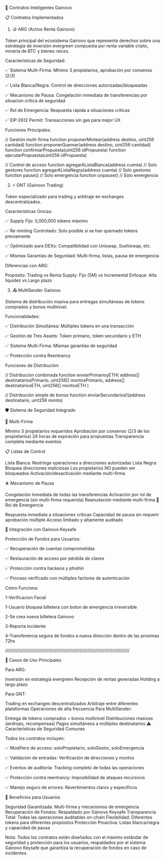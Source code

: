 🚀 Contratos Inteligentes Gainovo

📋 Contratos Implementados

1. 🪙 ARG (Activo Renta Gainovo)

Token principal del ecosistema Gainovo que representa derechos sobre una estrategia de inversión evergreen compuesta por renta variable cripto, minería de BTC y bienes raíces.

Características de Seguridad:

✅ Sistema Multi-Firma: Mínimo 3 propietarios, aprobación por consenso (2/3)

✅ Lista Blanca/Negra: Control de direcciones autorizadas/bloqueadas

✅ Mecanismo de Pausa: Congelación inmediata de transferencias por situacion critica de seguridad

✅ Rol de Emergencia: Respuesta rápida a situaciones críticas

✅ EIP-2612 Permit: Transacciones sin gas para mejor UX


Funciones Principales:


// Gestión multi-firma
function proponerMintear(address destino, uint256 cantidad)
function proponerQuemar(address destino, uint256 cantidad)
function confirmarPropuesta(uint256 idPropuesta)
function ejecutarPropuesta(uint256 idPropuesta)

// Control de acceso
function agregarAListaBlanca(address cuenta)  // Solo gestores
function agregarAListaNegra(address cuenta)   // Solo gestores
function pause()                              // Solo emergencia
function unpause()                            // Solo emergencia

2. ⚡ GNT (Gainovo Trading)

Token especializado para trading y arbitraje en exchanges descentralizados.

Características Únicas:

✅ Supply Fijo: 5,000,000 tokens máximo

✅ Re-minting Controlado: Solo posible si se han quemado tokens previamente

✅ Optimizado para DEXs: Compatibilidad con Uniswap, Sushiswap, etc.

✅ Mismas Garantías de Seguridad: Multi-firma, listas, pausa de emergencia


Diferencias con ARG:

Propósito: Trading vs Renta
Supply: Fijo (5M) vs Incremental
Enfoque: Alta liquidez vs Largo plazo


3. 📤 MultiSender Gainovo

Sistema de distribución masiva para entregas simultáneas de tokens comprados y bonos multinivel.

Funcionalidades:

✅ Distribución Simultánea: Múltiples tokens en una transacción

✅ Gestión de Tres Assets: Token primario, token secundario y ETH

✅ Sistema Multi-Firma: Mismas garantías de seguridad

✅ Protección contra Reentrancy


Funciones de Distribución:

// Distribución combinada
function enviarPrimarioyETH(
    address[] destinatariosPrimario,
    uint256[] montosPrimario,
    address[] destinatariosETH,
    uint256[] montosETH
)

// Distribución simple de bonos
function enviarSecundarioa1(address destinatario, uint256 monto)

🛡️ Sistema de Seguridad Integrado

🔐 Multi-Firma

Mínimo 3 propietarios requeridos
Aprobación por consenso (2/3 de los propietarios)
24 horas de expiración para propuestas
Transparencia completa mediante eventos


📋 Listas de Control

Lista Blanca: Restringe operaciones a direcciones autorizadas
Lista Negra: Bloquea direcciones maliciosas
Los propietarios NO pueden ser bloqueados
Activación/desactivación mediante multi-firma


⏸️ Mecanismo de Pausa

Congelación inmediata de todas las transferencias
Activación por rol de emergencia (sin multi-firma requerida)
Reanudación mediante multi-firma
🚨 Rol de Emergencia

Respuesta inmediata a situaciones críticas
Capacidad de pausa sin requerir aprobación múltiple
Acceso limitado y altamente auditado


🔄 Integración con Gainovo Keysafe

Protección de Fondos para Usuarios:

✅ Recuperación de cuentas comprometidas

✅ Restauración de acceso por pérdida de claves

✅ Protección contra hackeos y phishin

✅ Proceso verificado con múltiples factores de autenticación


Cómo Funciona:

1-Verificacion Facial

1-Usuario bloquea billetera con boton de emergencia irreversible

2-Se crea nueva billetera Gainovo

3-Reporta incidente 

4-Transferencia segura de fondos a nueva dirección dentro de las proximas 72hs

////////////////////////////////////////////////////////////////////////////////

💼 Casos de Uso Principales

Para ARG:

Inversión en estrategia evergreen
Recepción de rentas generadas
Holding a largo plazo


Para GNT:

Trading en exchanges descentralizados
Arbitraje entre diferentes plataformas
Operaciones de alta frecuencia
Para MultiSender:

Entrega de tokens comprados + bonos multinivel
Distribuciones masivas (airdrops, recompensas)
Pagos simultáneos a múltiples destinatarios
⚠️ Características de Seguridad Comunes

Todos los contratos incluyen:

✅ Modifiers de acceso: soloPropietario, soloGestor, soloEmergencia

✅ Validación de entradas: Verificación de direcciones y montos

✅ Eventos de auditoría: Tracking completo de todas las operaciones

✅ Protección contra reentrancy: Imposibilidad de ataques recursivos

✅ Manejo seguro de errores: Revertimientos claros y específicos


🎯 Beneficios para Usuarios

Seguridad Garantizada: Multi-firma y mecanismos de emergencia
Recuperación de Fondos: Respaldado por Gainovo Keysafe
Transparencia Total: Todas las operaciones auditables on-chain
Flexibilidad: Diferentes tokens para diferentes propósitos
Protección Proactiva: Listas blanca/negra y capacidad de pausa


Nota: Todos los contratos están diseñados con el máximo estándar de seguridad y protección para los usuarios, respaldados por el sistema Gainovo Keysafe que garantiza la recuperación de fondos en caso de incidentes.



